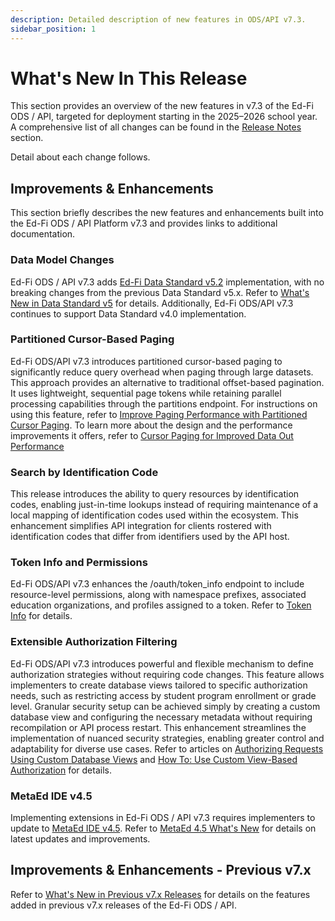 ```yaml
---
description: Detailed description of new features in ODS/API v7.3.
sidebar_position: 1
---
```


# What's New In This Release

This section provides an overview of the new features in v7.3 of the Ed-Fi ODS /
API, targeted for deployment starting in the 2025–2026 school year. A
comprehensive list of all changes can be found in the [Release
Notes](./release-notes.md) section.

Detail about each change follows.

## Improvements & Enhancements

This section briefly describes the new features and enhancements built into the
Ed-Fi ODS / API Platform v7.3 and provides links to additional documentation.

### Data Model Changes

Ed-Fi ODS / API v7.3 adds [Ed-Fi Data Standard
v5.2](https://edfi.atlassian.net/wiki/spaces/EFDS5/overview) implementation, with
no breaking changes from the previous Data Standard v5.x. Refer to [What's New
in Data Standard
v5](https://edfi.atlassian.net/wiki/spaces/EFDS5/pages/26706990/What%27s+New) for
details. Additionally, Ed-Fi ODS/API v7.3 continues to support Data Standard
v4.0 implementation.

### Partitioned Cursor-Based Paging

Ed-Fi ODS/API v7.3 introduces partitioned cursor-based paging to significantly
reduce query overhead when paging through large datasets. This approach provides
an alternative to traditional offset-based pagination. It uses lightweight,
sequential page tokens while retaining parallel processing capabilities through
the partitions endpoint. For instructions on using this feature, refer to
[Improve Paging Performance with Partitioned Cursor
Paging](./../client-developers-guide/improve-paging-performance-cursor-paging.md).
To learn more about the design and the performance improvements it offers, refer
to [Cursor Paging for Improved Data Out
Performance](./../technical-articles/cursor-paging-implementation-for-improved-data-out-performance.md)

### Search by Identification Code

This release introduces the ability to query resources by identification codes,
enabling just-in-time lookups instead of requiring maintenance of a local
mapping of identification codes used within the ecosystem. This enhancement
simplifies API integration for clients rostered with identification codes that
differ from identifiers used by the API host.

### Token Info and Permissions

Ed-Fi ODS/API v7.3 enhances the /oauth/token_info endpoint to include
resource-level permissions, along with namespace prefixes, associated education
organizations, and profiles assigned to a token. Refer to [Token
Info](./../client-developers-guide/authorization.md/#token-info) for details.

### Extensible Authorization Filtering

Ed-Fi ODS/API v7.3 introduces powerful and flexible mechanism to define
authorization strategies without requiring code changes. This feature allows
implementers to create database views tailored to specific authorization needs,
such as restricting access by student program enrollment or grade level.
Granular security setup can be achieved simply by creating a custom database
view and configuring the necessary metadata without requiring recompilation or
API process restart. This enhancement streamlines the implementation of nuanced
security strategies, enabling greater control and adaptability for diverse use
cases. Refer to articles on [Authorizing Requests Using Custom Database
Views](./../technical-articles/authorizing-requests-using-custom-database-views.md)
and [How To: Use Custom View-Based
Authorization](./../how-to-guides/how-to-use-custom-view-based-authorization.md)
for details.

### MetaEd IDE v4.5

Implementing extensions in Ed-Fi ODS / API v7.3 requires implementers to update
to [MetaEd IDE v4.5](/reference/metaed). Refer to [MetaEd 4.5 What's
New](/reference/metaed/releases/4.4.0) for details on latest updates and
improvements.

## Improvements & Enhancements - Previous v7.x

Refer to [What's New in Previous v7.x
Releases](./whats-new-in-prev-v7x-releases.md) for details on the features added
in previous v7.x releases of the Ed-Fi ODS / API.

